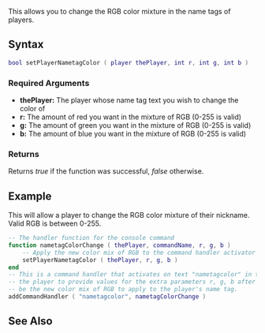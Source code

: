 This allows you to change the RGB color mixture in the name tags of players.

Syntax
------

``` lua
bool setPlayerNametagColor ( player thePlayer, int r, int g, int b )
```

### Required Arguments

-   **thePlayer:** The player whose name tag text you wish to change the color of
-   **r:** The amount of red you want in the mixture of RGB (0-255 is valid)
-   **g:** The amount of green you want in the mixture of RGB (0-255 is valid)
-   **b:** The amount of blue you want in the mixture of RGB (0-255 is valid)

### Returns

Returns *true* if the function was successful, *false* otherwise.

Example
-------

This will allow a player to change the RGB color mixture of their nickname. Valid RGB is between 0-255.

``` lua
-- The handler function for the console command
function nametagColorChange ( thePlayer, commandName, r, g, b )
    -- Apply the new color mix of RGB to the command handler activator
    setPlayerNametagColor ( thePlayer, r, g, b )
end
-- This is a command handler that activates on text "nametagcolor" in the console. It also asks 
-- the player to provide values for the extra parameters r, g, b after the command name. These will 
-- be the new color mix of RGB to apply to the player's name tag.
addCommandHandler ( "nametagcolor", nametagColorChange )
```

See Also
--------
